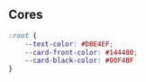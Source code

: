 ## Cores
```CSS
:root {
    --text-color: #DBE4EF;
    --card-front-color: #144480;
    --card-black-color: #00F4BF
}
```